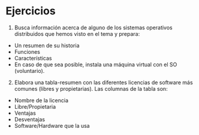 # Ejercicios

1. Busca información acerca de alguno de los sistemas operativos distribuidos que hemos visto en el tema y prepara:

  * Un resumen de su historia
  * Funciones
  * Características
  * En caso de que sea posible, instala una máquina virtual con el SO (voluntario).

2. Elabora una tabla-resumen con las diferentes licencias de software más comunes (libres y propietarias). Las columnas de la tabla son:

  * Nombre de la licencia
  * Libre/Propietaria
  * Ventajas
  * Desventajas
  * Software/Hardware que la usa

